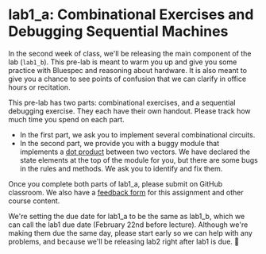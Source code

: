 # lab1_a: Combinational Exercises and Debugging Sequential Machines

In the second week of class, we'll be releasing the main component of the lab (`lab1_b`). This pre-lab is meant to warm you up and give you some practice with Bluespec and reasoning about hardware. It is also meant to give you a chance to see points of confusion that we can clarify in office hours or recitation.

This pre-lab has two parts: combinational exercises, and a sequential debugging exercise. They each have their own handout. Please track how much time you spend on each part.

- In the first part, we ask you to implement several combinational circuits.
- In the second part, we provide you with a buggy module that implements a [dot product](https://en.wikipedia.org/wiki/Dot_product) between two vectors. We have declared the state elements at the top of the module for you, but there are some bugs in the rules and methods. We ask you to identify and fix them.

Once you complete both parts of lab1_a, please submit on GitHub classroom. We also have a [feedback form](https://docs.google.com/forms/d/e/1FAIpQLSelQ8Cr7wA8MFbJJOR6in3M7ua5R6NkmK6CfceSSwuFoNpdEw/viewform?usp=sf_link) for this assignment and other course content.

We're setting the due date for lab1_a to be the same as lab1_b, which we can call the lab1 due date (February 22nd before lecture). Although we're making them due the same day, please start early so we can help with any problems, and because we'll be releasing lab2 right after lab1 is due. 🙂